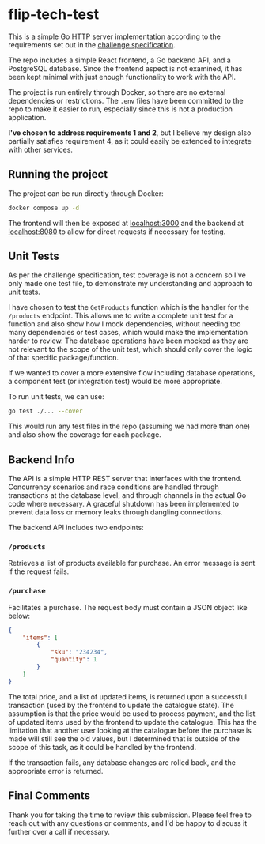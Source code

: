 # flip-tech-test

This is a simple Go HTTP server implementation according to the requirements set out in the [challenge specification](./Backend_Code_challenge.pdf).

The repo includes a simple React frontend, a Go backend API, and a PostgreSQL database. Since the frontend aspect is not examined, it has been kept minimal with just enough functionality to work with the API.

The project is run entirely through Docker, so there are no external dependencies or restrictions. The `.env` files have been committed to the repo to make it easier to run, especially since this is not a production application.

**I've chosen to address requirements 1 and 2**, but I believe my design also partially satisfies requirement 4, as it could easily be extended to integrate with other services.

## Running the project
The project can be run directly through Docker:
```sh
docker compose up -d
```

The frontend will then be exposed at [localhost:3000](localhost:3000) and the backend at [localhost:8080](localhost:8080) to allow for direct requests if necessary for testing.

## Unit Tests
As per the challenge specification, test coverage is not a concern so I've only made one test file, to demonstrate my understanding and approach to unit tests.

I have chosen to test the `GetProducts` function which is the handler for the `/products` endpoint. This allows me to write a complete unit test for a function and also show how I mock dependencies, without needing too many dependencies or test cases, which would make the implementation harder to review. The database operations have been mocked as they are not relevant to the scope of the unit test, which should only cover the logic of that specific package/function.

If we wanted to cover a more extensive flow including database operations, a component test (or integration test) would be more appropriate.

To run unit tests, we can use:
```sh
go test ./... --cover
```
This would run any test files in the repo (assuming we had more than one) and also show the coverage for each package.

## Backend Info
The API is a simple HTTP REST server that interfaces with the frontend. Concurrency scenarios and race conditions are handled through transactions at the database level, and through channels in the actual Go code where necessary. A graceful shutdown has been implemented to prevent data loss or memory leaks through dangling connections.

The backend API includes two endpoints:

### `/products`
Retrieves a list of products available for purchase. An error message is sent if the request fails.

### `/purchase`
Facilitates a purchase. The request body must contain a JSON object like below:
```json
{
    "items": [
        {
            "sku": "234234",
            "quantity": 1
        }
    ]
}
```
The total price, and a list of updated items, is returned upon a successful transaction (used by the frontend to update the catalogue state). The assumption is that the price would be used to process payment, and the list of updated items used by the frontend to update the catalogue. This has the limitation that another user looking at the catalogue before the purchase is made will still see the old values, but I determined that is outside of the scope of this task, as it could be handled by the frontend.

If the transaction fails, any database changes are rolled back, and the appropriate error is returned.

## Final Comments
Thank you for taking the time to review this submission. Please feel free to reach out with any questions or comments, and I'd be happy to discuss it further over a call if necessary.
